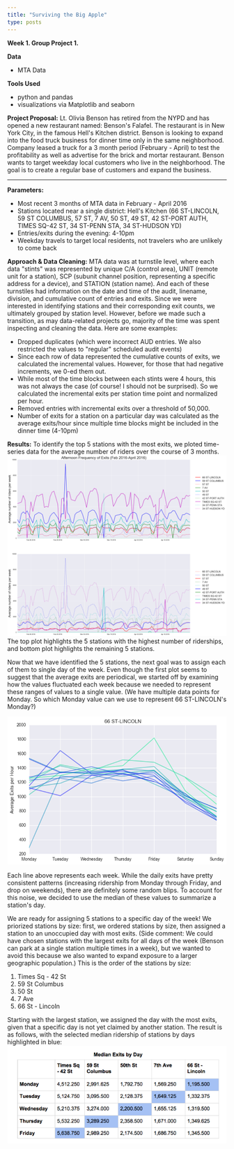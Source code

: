 ```yaml
---
title: "Surviving the Big Apple"
type: posts
---
```


**Week 1. Group Project 1.**

**Data**

- MTA Data

**Tools Used**

- python and pandas
- visualizations via Matplotlib and seaborn

**Project Proposal:**
Lt. Olivia Benson has retired from the NYPD and has opened a new restaurant named: Benson's Falafel. The restaurant is in New York City, in the famous Hell's Kitchen district. Benson is looking to expand into the food truck business for dinner time only in the same neighborhood. Company leased a truck for a 3 month period (February - April) to test the profitability as well as advertise for the brick and mortar restaurant. Benson wants to target weekday local customers who live in the neighborhood. The goal is to create a regular base of customers and expand the business.

*******

**Parameters:**

- Most recent 3 months of MTA data in February - April 2016
- Stations located near a single district: Hell's Kitchen (66 ST-LINCOLN, 59 ST COLUMBUS, 57 ST, 7 AV, 50 ST, 49 ST, 42 ST-PORT AUTH, TIMES SQ-42 ST, 34 ST-PENN STA, 34 ST-HUDSON YD)
- Entries/exits during the evening: 4-10pm
- Weekday travels to target local residents, not travelers who are unlikely to come back

**Approach & Data Cleaning:**
MTA data was at turnstile level, where each data "stints" was represented by unique C/A (control area), UNIT (remote unit for a station), SCP (subunit channel position, representing a specific address for a device), and STATION (station name). And each of these turnstiles had information on the date and time of the audit, linename, division, and cumulative count of entries and exits. Since we were interested in identifying stations and their corresponding exit counts, we ultimately grouped by station level. However, before we made such a transition, as may data-related projects go, majority of the time was spent inspecting and cleaning the data. Here are some examples:

- Dropped duplicates (which were incorrect AUD entries. We also restricted the values to "regular" scheduled audit events)
- Since each row of data represented the cumulative counts of exits, we calculated the incremental values. However, for those that had negative increments, we 0-ed them out.
- While most of the time blocks between each stints were 4 hours, this was not always the case (of course! I should not be surprised). So we calculated the incremental exits per station time point and normalized per hour.
- Removed entries with incremental exits over a threshold of 50,000.
- Number of exits for a station on a particular day was calculated as the average exits/hour since multiple time blocks might be included in the dinner time (4-10pm)

**Results:**
To identify the top 5 stations with the most exits, we ploted time-series data for the average number of riders over the course of 3 months. 
<img src="/assets/images/riders_over_3monthperiod.png">
The top plot highlights the 5 stations with the highest number of riderships, and bottom plot highlights the remaining 5 stations.

Now that we have identified the 5 stations, the next goal was to assign each of them to single day of the week. Even though the first plot seems to suggest that the average exits are periodical, we started off by examining how the values fluctuated each week because we needed to represent these ranges of values to a single value. (We have multiple data points for Monday. So which Monday value can we use to represent 66 ST-LINCOLN's Monday?)

<img src="/assets/images/66ST-LINCOLN_allweeks.png">

Each line above represents each week. While the daily exits have pretty consistent patterns (increasing ridership from Monday through Friday, and drop on weekends), there are definitely some random blips. To account for this noise, we decided to use the median of these values to summarize a station's day. 

We are ready for assigning 5 stations to a specific day of the week! We priorized stations by size: first, we ordered stations by size, then assigned a station to an unoccupied day with most exits. (Side comment: We could have chosen stations with the largest exits for all days of the week (Benson can park at a single station multiple times in a week), but we wanted to avoid this because we also wanted to expand exposure to a larger geographic population.) This is the order of the stations by size:

1. Times Sq - 42 St
1. 59 St Columbus
1. 50 St
1. 7 Ave
1. 66 St - Lincoln

Starting with the largest station, we assigned the day with the most exits, given that a specific day is not yet claimed by another station. The result is as follows, with the selected median ridership of stations by days highlighted in blue:
<img src="/assets/images/Screen Shot 2017-01-23 at 5.36.21 PM.png">

